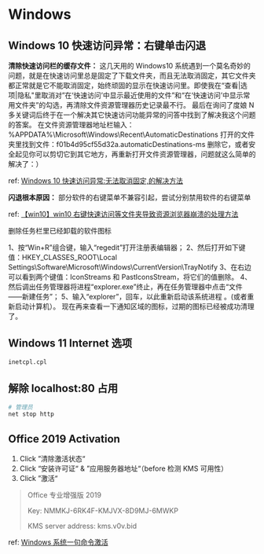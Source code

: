 # Windows

## Windows 10 快速访问异常：右键单击闪退

**清除快速访问栏的缓存文件：** 这几天用的 Windows10 系统遇到一个莫名奇妙的问题，就是在快速访问里总是固定了下载文件夹，而且无法取消固定，其它文件夹都正常就是它不能取消固定，始终顽固的显示在快速访问里。即使我在“查看|选项|隐私"里取消对”在‘快速访问’中显示最近使用的文件”和“在‘快速访问’中显示常用文件夹”的勾选，再清除文件资源管理器历史记录最不行。 最后在询问了度娘 N 多关键词后终于在一个解决其它快速访问功能异常的问答中找到了解决我这个问题的答案。 在文件资源管理器地址栏输入：%APPDATA%\Microsoft\Windows\Recent\AutomaticDestinations 打开的文件夹里找到文件：f01b4d95cf55d32a.automaticDestinations-ms 删除它，或者安全起见你可以剪切它到其它地方，再重新打开文件资源管理器，问题就这么简单的解决了：）

ref: [Windows 10 快速访问异常:无法取消固定,的解决方法](https://blog.csdn.net/yin0hao/article/details/88052343)

**闪退根本原因：** 部分软件的右键菜单不兼容引起，尝试分别禁用软件的右键菜单

ref: [【win10】win10 右键快速访问等文件夹导致资源浏览器崩溃的处理方法](https://blog.csdn.net/sunjinshengli/article/details/82977516?utm_medium=distribute.pc_relevant_t0.none-task-blog-BlogCommendFromMachineLearnPai2-1.add_param_isCf&depth_1-utm_source=distribute.pc_relevant_t0.none-task-blog-BlogCommendFromMachineLearnPai2-1.add_param_isCf)

删除任务栏里已经卸载的软件图标

1、按“Win+R”组合键，输入“regedit”打开注册表编辑器；
2、然后打开如下键值：HKEY_CLASSES_ROOT\Local Settings\Software\Microsoft\Windows\CurrentVersion\TrayNotify
3、在右边可以看到两个键值：IconStreams 和 PastIconsStream，将它们的值删除。
4、然后调出任务管理器将进程“explorer.exe”终止，再在任务管理器中点击“文件——新建任务”；
5、输入“explorer”，回车，以此重新启动该系统进程 。(或者重新启动计算机）。
现在再来查看一下通知区域的图标，过期的图标已经被成功清理了。

## Windows 11 Internet 选项

```bash
inetcpl.cpl
```

## 解除 localhost:80 占用

```bash
# 管理员
net stop http
```

## Office 2019 Activation

1. Click ”清除激活状态“
2. Click “安装许可证“ & ”应用服务器地址“（before 检测 KMS 可用性）
3. Click ”激活“

> Office 专业增强版 2019
>
> Key: NMMKJ-6RK4F-KMJVX-8D9MJ-6MWKP
>
> KMS server address: kms.v0v.bid

ref: [Windows 系统一句命令激活](https://v0v.bid/)
